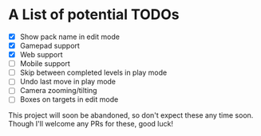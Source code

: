 # A List of potential TODOs

* [x] Show pack name in edit mode
* [x] Gamepad support
* [x] Web support
* [ ] Mobile support
* [ ] Skip between completed levels in play mode
* [ ] Undo last move in play mode
* [ ] Camera zooming/tilting
* [ ] Boxes on targets in edit mode

This project will soon be abandoned, so don't expect these any time soon. Though I'll welcome any PRs for these, good luck!
